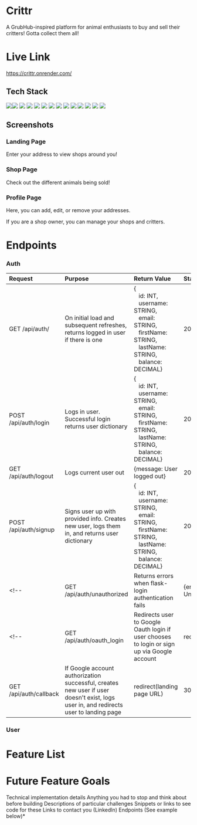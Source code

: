 # Crittr
A GrubHub-inspired platform for animal enthusiasts to buy and sell their critters! Gotta collect them all!

# Live Link
https://crittr.onrender.com/

## Tech Stack
<!-- List of techs/languages/plugins/APIs used
<a href="https://skillicons.dev">
  <img src="https://skillicons.dev/icons?i=python,flask,javascript,react,redux,css,html,docker,postgres,sqlite,aws" />
</a> -->

<img src="https://img.shields.io/badge/JavaScript-323330?style=for-the-badge&logo=javascript&logoColor=F7DF1E" /><img src="https://img.shields.io/badge/Python-FFD43B?style=for-the-badge&logo=python&logoColor=blue" />
<img src="https://img.shields.io/badge/CSS3-1572B6?style=for-the-badge&logo=css3&logoColor=white" /> <img src="https://img.shields.io/badge/HTML5-E34F26?style=for-the-badge&logo=html5&logoColor=white" />
<img src="https://img.shields.io/badge/Sqlite-003B57?style=for-the-badge&logo=sqlite&logoColor=white" /> <img src="https://img.shields.io/badge/PostgreSQL-316192?style=for-the-badge&logo=postgresql&logoColor=white" />
<img src="https://img.shields.io/badge/Docker-2CA5E0?style=for-the-badge&logo=docker&logoColor=white" />
<img src="https://img.shields.io/badge/Flask-000000?style=for-the-badge&logo=flask&logoColor=white" />
<img src="https://img.shields.io/badge/json-5E5C5C?style=for-the-badge&logo=json&logoColor=white" />
<img src="https://img.shields.io/badge/React-20232A?style=for-the-badge&logo=react&logoColor=61DAFB" />
<img src="https://img.shields.io/badge/Redux-593D88?style=for-the-badge&logo=redux&logoColor=white" />
<img src="https://img.shields.io/badge/Render-46E3B7?style=for-the-badge&logo=render&logoColor=white" />
<img src="https://img.shields.io/badge/Google_Cloud-4285F4?style=for-the-badge&logo=google-cloud&logoColor=white" />
<img src="https://img.shields.io/badge/Amazon_AWS-FF9900?style=for-the-badge&logo=amazonaws&logoColor=white" />

## Screenshots
### Landing Page
Enter your address to view shops around you!

### Shop Page
Check out the different animals being sold!

### Profile Page
Here, you can add, edit, or remove your addresses.

If you are a shop owner, you can manage your shops and critters.

# Endpoints
### Auth
| Request  | Purpose | Return Value | Status |
| :------- | :------ | :----------- | :------ |
| GET /api/auth/  | On initial load and subsequent refreshes, returns logged in user if there is one | {<br/>&nbsp;&nbsp;&nbsp;id: INT, <br/>&nbsp;&nbsp;&nbsp;username: STRING, <br/>&nbsp;&nbsp;&nbsp;email: STRING, <br/>&nbsp;&nbsp;&nbsp;firstName: STRING, <br/>&nbsp;&nbsp;&nbsp;lastName: STRING, <br/>&nbsp;&nbsp;&nbsp;balance: DECIMAL} | 200 |
| POST /api/auth/login | Logs in user. Successful login returns user dictionary |{<br/>&nbsp;&nbsp;&nbsp;id: INT, <br/>&nbsp;&nbsp;&nbsp;username: STRING, <br/>&nbsp;&nbsp;&nbsp;email: STRING, <br/>&nbsp;&nbsp;&nbsp;firstName: STRING, <br/>&nbsp;&nbsp;&nbsp;lastName: STRING, <br/>&nbsp;&nbsp;&nbsp;balance: DECIMAL}| 200 |
| GET /api/auth/logout | Logs current user out |{message: User logged out}| 200 |
| POST /api/auth/signup | Signs user up with provided info. Creates new user, logs them in, and returns user dictionary |{<br/>&nbsp;&nbsp;&nbsp;id: INT, <br/>&nbsp;&nbsp;&nbsp;username: STRING, <br/>&nbsp;&nbsp;&nbsp;email: STRING, <br/>&nbsp;&nbsp;&nbsp;firstName: STRING, <br/>&nbsp;&nbsp;&nbsp;lastName: STRING, <br/>&nbsp;&nbsp;&nbsp;balance: DECIMAL}| 200 |
<!-- | GET /api/auth/unauthorized | Returns errors when flask-login authentication fails |{errors: {user: Unauthorized}}| 403 | -->
<!-- | GET /api/auth/oauth_login | Redirects user to Google Oauth login if user chooses to login or sign up via Google account |redirect(authorization_url)| 302 |
| GET /api/auth/callback | If Google account authorization successful, creates new user if user doesn't exist, logs user in, and redirects user to landing page |redirect(landing page URL)| 302 | -->

### User

# Feature List

# Future Feature Goals
Technical implementation details
Anything you had to stop and think about before building
Descriptions of particular challenges
Snippets or links to see code for these
Links to contact you (LinkedIn)
Endpoints (See example below)*
